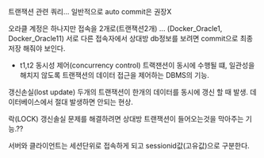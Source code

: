 트랜잭션 관련 쿼리...
일반적으로 auto commit은 권장X

오라클 계정은 하나지만 접속을 2개로(트랜잭션2개) ...
(Docker_Oracle1, Docker_Oracle11)
 서로 다른 접속자에서 상대방 db정보를 보려면 commit으로 최종 저장 해줘야 보인다.
 - t1,t2
동시성 제어(concurrency control)
 트랙잰션이 동시에 수행될 떄, 일관성을 해치지 않도록 트랜잭션의 데이터 접근을 제어하는 DBMS의 기능.

갱신손실(lost update)
 두개의 트랜잭션이 한개의 데이터를 동시에 갱신 할 때 발생.
  데이터베이스에서 절대 발생하면 안되는 현상.

락(LOCK) 
갱신솔실 문제를 해결하려면 상대방 트랜잭션이 들어오는것을 막아주는 기능.??

서버와 클라이언트는 세션단위로 접속하게 되고 sessionid값(고유값)으로 구분한다.
